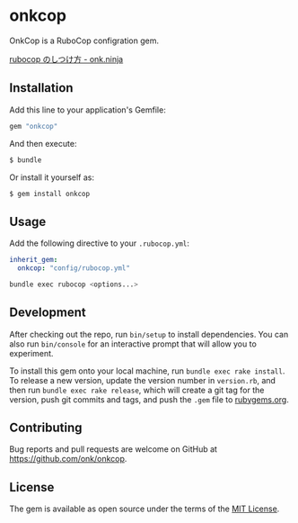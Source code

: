 # onkcop

OnkCop is a RuboCop configration gem.

[rubocop のしつけ方 - onk.ninja](http://blog.onk.ninja/2015/10/27/rubocop-getting-started)

## Installation

Add this line to your application's Gemfile:

```ruby
gem "onkcop"
```

And then execute:

```sh
$ bundle
```

Or install it yourself as:

```sh
$ gem install onkcop
```

## Usage

Add the following directive to your `.rubocop.yml`:

```yaml
inherit_gem:
  onkcop: "config/rubocop.yml"
```

```sh
bundle exec rubocop <options...>
```

## Development

After checking out the repo, run `bin/setup` to install dependencies. You can also run `bin/console` for an interactive prompt that will allow you to experiment.

To install this gem onto your local machine, run `bundle exec rake install`. To release a new version, update the version number in `version.rb`, and then run `bundle exec rake release`, which will create a git tag for the version, push git commits and tags, and push the `.gem` file to [rubygems.org](https://rubygems.org).

## Contributing

Bug reports and pull requests are welcome on GitHub at https://github.com/onk/onkcop.


## License

The gem is available as open source under the terms of the [MIT License](http://opensource.org/licenses/MIT).
